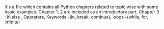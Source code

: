 It's a file which contains all Python chapters related to topic wise with some basic examples. 
Chapter 1, 2 are included as an introductory part. 
Chapter 3 : if-else , Operators, Keywords -(in, break, continue), loops -(while, for, infinite)

